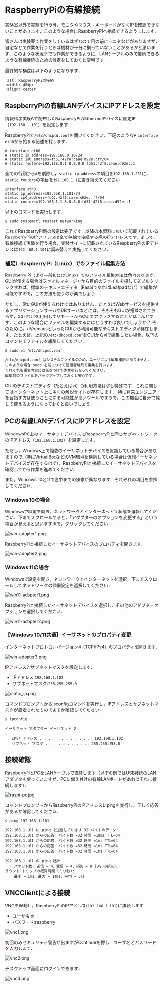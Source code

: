 # RaspberryPiの有線接続

実験室以外で実験を行う時，モニタやマウス・キーボードがなくIPを確認できないことがあります．このような場合にRaspberryPiへ接続できるようにします．

皆さんは実験室で作業をしているはずなので目の前にモニタなどがありますが，自宅などで作業を行うときは機材が十分に揃っていないことがあるかと思います．このような状況下でも作業ができるように，LANケーブルのみで接続できるような有線接続のための設定をしておくと便利です

最終的な構成は以下のようになります．

```{image} ../../../images/part1/part1_1/configration_wired.png
:alt: RaspberryPiの接続
:width: 400px
:align: center
```

## RaspberryPiの有線LANデバイスにIPアドレスを設定

情報科学実験Aで配布したRaspberryPiのEthernetデバイスに固定IP（`192.168.1.101`）を設定します．

RaspberryPiで`/etc/dhcpcd.conf`を開いてください．下記のような`# interface eth0`から始まる記述を探します．

```text
# interface eth0
# static ip_address=192.168.0.10/24
# static ip6_address=fd51:42f8:caae:d92e::ff/64
# static routers=192.168.0.1 8.8.8.8 fd51:42f8:caae:d92e::1
```

全ての行頭から`#`を削除し，`static ip_address`の項目を`192.168.1.101`に，`static routers`の項目を`192.168.1.1`に書き換えてください

```text
interface eth0
static ip_address=192.168.1.101/24
static ip6_address=fd51:42f8:caae:d92e::ff/64
static routers=192.168.1.1 8.8.8.8 fd51:42f8:caae:d92e::1
```

以下のコマンドを実行します．

```shell
$ sudo systemctl restart networking
```

これでRaspberryPi側の設定は完了です．以降の本資料において記載されているRaspberryPiのIPアドレスは全て無線で接続する際のIPアドレスです．よって，有線接続で実験を行う場合，実験サイトに記載されているRaspberryPiのIPアドレスは`192.168.1.101`に読み替えて実施してください．

### 補足）Raspberry Pi（Linux）でのファイル編集方法
Raspberry Pi（より一般的にはLinux）でのファイル編集方法は色々あります．GUIが使える場合はファイルマネージャから目的のファイルを探してダブルクリックすれば，標準のテキストエディタ（RaspiであればLeafpadなど）で編集が可能ですので，この方法を使うのが楽でしょう．

ただし，常にGUIが使えるわけではありません．たとえばWebサービスを提供するアプリケーションサーバやDBサーバなどには，そもそもGUIが搭載されておらず，SSHなどを利用してリモートからCUIでアクセスすることがほとんどです．このような場合にファイルを編集するにはどうすれば良いでしょうか？
そのために，viやemacsといったCUIから利用可能なテキストエディタが存在します．たとえば，上記の`/etc/dhcpcd.conf`をCUIからviで編集したい場合，以下のコマンドでファイルを編集してください．

```shell
$ sudo vi /etc/dhcpcd.conf
```

```{caution}
/etc/dhcpcd.conf はシステムファイルのため，ユーザによる編集権限がありません．
このような場合 sudo を前につけて管理者権限で編集を行います．
くれぐれも編集内容には気をつけて作業を行なってください．
編集前のファイルをバックアップしておくと安心です．
```

CUIのテキストエディタ（たとえばvi）の利用方法は少し特殊です．これに関してはインターネット上に多くの解説サイトが存在します．
特に将来エンジニアを目指す方は使うことになる可能性が高いツールですので，この機会に自分で探して使えるようになっておくと良いでしょう．


## PCの有線LANデバイスにIPアドレスを設定

WindowsPC上のイーサネットデバイスにRaspberryPiと同じサブネットワークのIPアドレス（`192.168.1.102`）を設定します．

ただし，Windows上で複数のイーサネットデバイスを認識している場合がありますので（特にVirtualBoxなどのVM環境を構築している場合は仮想イーサネットデバイスが存在するはず），RaspberryPiと接続したイーサネットデバイスを確認してから作業を進めてください．

また，Windows 10と11で途中までの操作が異なります．それぞれの項目を参照してください．

### Windows 10の場合

Windowsで設定を開き，ネットワークとインターネット＞状態を選択してください．下までスクロールすると，「アダプターのオプションを変更する」という項目が見えると思いますので，クリックしてください．

![win-adopter1.png](../../../images/part1/part1_1/win10-adopter1.png)

RaspberryPiと接続したイーサネットデバイスのプロパティを開きます．

![win-adopter2.png](../../../images/part1/part1_1/win10-adopter2.png)

### Windows 11の場合

Windowsで設定を開き，ネットワークとインターネットを選択，下までスクロールしてネットワークの詳細設定を選択してください．

![win11-adopter1.png](../../../images/part1/part1_1/win11-adopter1.png)

RaspberryPiと接続したイーサネットデバイスを選択し，その他のアダプターオプションを選択してください．

![win11-adopter2.png](../../../images/part1/part1_1/win11-adopter2.png)

### 【Windows 10/11共通】イーサネットのプロパティ変更

インターネットプロトコルバージョン4（TCP/IPv4）のプロパティを開きます．

![win-adopter3.png](../../../images/part1/part1_1/win-adopter3.png)

IPアドレスとサブネットマスクを設定します．

- IPアドレス:`192.168.1.102`
- サブネットマスク:`255.255.255.0`

![static_ip.png](../../../images/part1/part1_1/static_ip.png)

コマンドプロンプトからipconfigコマンドを実行し，IPアドレスとサブネットマスクが設定されたものであるか確認してください．

```shell
$ ipconfig

イーサネット アダプター イーサネット 2:
…
   IPv4 アドレス . . . . . . . . . . . .: 192.168.1.102
   サブネット マスク . . . . . . . . . .: 255.255.255.0
```

## 接続確認

RaspberryPiとPCをLANケーブルで直結します（以下の例ではUSB接続のLANアダプタを使っていますが，PCに備え付けの有線LANポートがあればそれに接続します）．

![raspi-pc.jpg](../../../images/part1/part1_1/raspi-pc.jpg)

コマンドプロンプトからRaspberryPiのIPアドレスにpingを実行し，正しく応答があるか確認してください．

```shell
$ ping 192.168.1.101

192.168.1.101 に ping を送信しています 32 バイトのデータ:
192.168.1.101 からの応答: バイト数 =32 時間 =18ms TTL=64
192.168.1.101 からの応答: バイト数 =32 時間 =1ms TTL=64
192.168.1.101 からの応答: バイト数 =32 時間 =1ms TTL=64
192.168.1.101 からの応答: バイト数 =32 時間 =1ms TTL=64

192.168.1.101 の ping 統計:
    パケット数: 送信 = 4、受信 = 4、損失 = 0 (0% の損失)、
ラウンド トリップの概算時間 (ミリ秒):
    最小 = 1ms、最大 = 18ms、平均 = 5ms
```

## VNCClientによる接続

VNCを起動し，RaspberryPiのIPアドレス(`192.168.1.101`)に接続します．

- ユーザ名:pi
- パスワード:raspberry

![vnc1.png](../../../images/part1/part1_1/vnc1.png)

初回のみセキュリティ警告が出ますがContinueを押し，ユーザ名とパスワードを入力します．

![vnc2.png](../../../images/part1/part1_1/vnc2.png)

デスクトップ画面にログインできます．

![vnc3.png](../../../images/part1/part1_1/vnc3.png)
